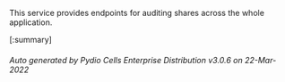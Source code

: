 






This service provides endpoints for auditing shares across the whole application.

[:summary]

###### Auto generated by Pydio Cells Enterprise Distribution v3.0.6 on 22-Mar-2022
